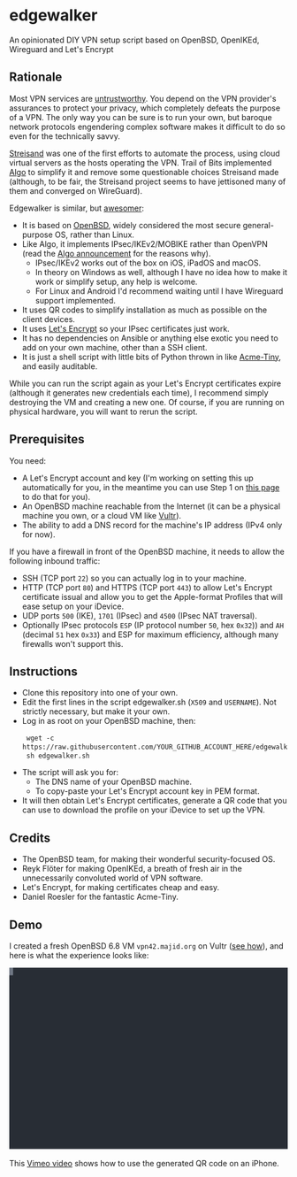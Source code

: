 # edgewalker
An opinionated DIY VPN setup script based on OpenBSD, OpenIKEd, Wireguard and Let's Encrypt

## Rationale

Most VPN services are [untrustworthy](https://mjtsai.com/blog/2019/07/16/most-free-vpn-apps-secretly-owned-by-china/). You depend on the VPN provider's assurances to protect your privacy, which completely defeats the purpose of a VPN. The only way you can be sure is to run your own, but baroque network protocols engendering complex software makes it difficult to do so even for the technically savvy.

[Streisand](https://github.com/StreisandEffect/streisand) was one of the first efforts to automate the process, using cloud virtual servers as the hosts operating the VPN. Trail of Bits implemented [Algo](https://blog.trailofbits.com/2016/12/12/meet-algo-the-vpn-that-works/) to simplify it and remove some questionable choices Streisand made (although, to be fair, the Streisand project seems to have jettisoned many of them and converged on WireGuard).

Edgewalker is similar, but [awesomer](https://xkcd.com/483/):

* It is based on [OpenBSD](https://www.openbsd.org/), widely considered the most secure general-purpose OS, rather than Linux.
* Like Algo, it implements IPsec/IKEv2/MOBIKE rather than OpenVPN (read the [Algo announcement](https://blog.trailofbits.com/2016/12/12/meet-algo-the-vpn-that-works/) for the reasons why).
  * IPsec/IKEv2 works out of the box on iOS, iPadOS and macOS.
  * In theory on Windows as well, although I have no idea how to make it work or simplify setup, any help is welcome.
  * For Linux and Android I'd recommend waiting until I have Wireguard support implemented.
* It uses QR codes to simplify installation as much as possible on the client devices.
* It uses [Let's Encrypt](https://letsencrypt.org/) so your IPsec certificates just work.
* It has no dependencies on Ansible or anything else exotic you need to add on your own machine, other than a SSH client.
* It is just a shell script with little bits of Python thrown in like [Acme-Tiny](https://github.com/diafygi/acme-tiny), and easily auditable.

While you can run the script again as your Let's Encrypt certificates expire (although it generates new credentials each time), I recommend simply destroying the VM and creating a new one. Of course, if you are running on physical hardware, you will want to rerun the script.

## Prerequisites

You need:

* A Let's Encrypt account and key (I'm working on setting this up automatically for you, in the meantime you can use Step 1 on [this page](https://gethttpsforfree.com/) to do that for you).
* An OpenBSD machine reachable from the Internet (it can be a physical machine you own, or a cloud VM like [Vultr](https://www.vultr.com/)).
* The ability to add a DNS record for the machine's IP address (IPv4 only for now).

If you have a firewall in front of the OpenBSD machine, it needs to allow the following inbound traffic:

* SSH (TCP port `22`) so you can actually log in to your machine.
* HTTP (TCP port `80`) and HTTPS (TCP port `443`) to allow Let's Encrypt certificate issual and allow you to get the Apple-format Profiles that will ease setup on your iDevice.
* UDP ports `500` (IKE), `1701` (IPsec) and `4500` (IPsec NAT traversal).
* Optionally IPsec protocols `ESP` (IP protocol number `50`, hex `0x32`)) and `AH` (decimal `51` hex `0x33`) and ESP for maximum efficiency, although many firewalls won't support this.

## Instructions

* Clone this repository into one of your own.
* Edit the first lines in the script edgewalker.sh (`X509` and `USERNAME`). Not strictly necessary, but make it your own.
* Log in as root on your OpenBSD machine, then:
  ```
   wget -c https://raw.githubusercontent.com/YOUR_GITHUB_ACCOUNT_HERE/edgewalker/main/edgewalker.sh
   sh edgewalker.sh
   ```
* The script will ask you for:
  * The DNS name of your OpenBSD machine.
  * To copy-paste your Let's Encrypt account key in PEM format.
* It will then obtain Let's Encrypt certificates, generate a QR code that you can use to download the profile on your iDevice to set up the VPN.

## Credits

* The OpenBSD team, for making their wonderful security-focused OS.
* Reyk Flöter for making OpenIKEd, a breath of fresh air in the unnecessarily convoluted world of VPN software.
* Let's Encrypt, for making certificates cheap and easy.
* Daniel Roesler for the fantastic Acme-Tiny.

## Demo

I created a fresh OpenBSD 6.8 VM `vpn42.majid.org` on Vultr ([see how](https://vimeo.com/485215180)), and here is what the experience looks like:

![Sample run of Edgewalker](edgewalker.svg)

This [Vimeo video](https://vimeo.com/485183891) shows how to use the generated QR code on an iPhone.
